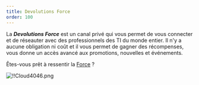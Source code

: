 ```yaml
---
title: Devolutions Force
order: 100
---
```

La ***Devolutions Force*** est un canal privé qui vous permet de vous connecter et de réseauter avec des professionnels des TI du monde entier. Il n'y a aucune obligation ni coût et il vous permet de gagner des récompenses, vous donne un accès avancé aux promotions, nouvelles et événements.  

Êtes-vous prêt à ressentir la [Force](https://devolutions.net/force) ?  

![!!Cloud4046.png](/img/fr/cloud/Cloud4046.png) 
